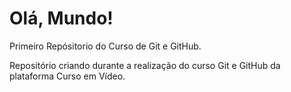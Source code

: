 # Olá, Mundo!
 Primeiro Repósitorio do Curso de Git e GitHub.

 Repositório criando durante a realização do curso Git e GitHub da plataforma Curso em Vídeo.